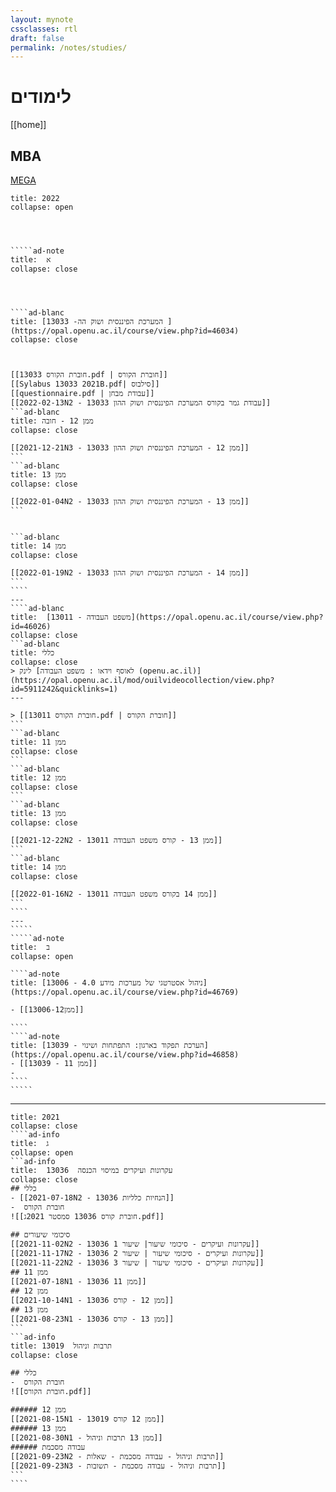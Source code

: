 ```yaml
---
layout: mynote
cssclasses: rtl
draft: false
permalink: /notes/studies/
---
```

# לימודים  
[[home]]
## MBA

[MEGA](https://mega.nz/folder/Z00mlQgb#yDss6556CwhkTZk1aVnoyA)


``````ad-note	
title: 2022	 
collapse: open




`````ad-note
title:  א
collapse: close




````ad-blanc
title: [המערכת הפיננסית ושוק הה- 13033 ](https://opal.openu.ac.il/course/view.php?id=46034)
collapse: close



[[חוברת הקורס 13033.pdf | חוברת הקורס]]
[[Sylabus 13033 2021B.pdf| סילבוס]]
[[questionnaire.pdf | עבודת מבחן]]
[[2022-02-13N2 - עבודת גמר בקורס המערכת הפיננסית ושוק ההון 13033]]
```ad-blanc
title: ממן 12 - חובה
collapse: close

[[2021-12-21N3 - ממן 12 - המערכת הפיננסית ושוק ההון 13033]]
```
```ad-blanc
title: ממן 13
collapse: close

[[2022-01-04N2 - ממן 13 - המערכת הפיננסית ושוק ההון 13033]]
```


```ad-blanc
title: ממן 14
collapse: close

[[2022-01-19N2 - ממן 14 - המערכת הפיננסית ושוק ההון 13033]]
```
````
---
````ad-blanc
title:  [משפט העבודה - 13011](https://opal.openu.ac.il/course/view.php?id=46026)
collapse: close 
```ad-blanc
title: כללי
collapse: close
> לינק [לאוסף וידאו : משפט העבודה (openu.ac.il)](https://opal.openu.ac.il/mod/ouilvideocollection/view.php?id=5911242&quicklinks=1)
---

> [[חוברת הקורס 13011.pdf | חוברת הקורס]]
```
```ad-blanc
title: ממן 11
collapse: close
```
```ad-blanc
title: ממן 12
collapse: close
```
```ad-blanc
title: ממן 13
collapse: close

[[2021-12-22N2 - ממן 13 - קורס משפט העבודה 13011]]
```
```ad-blanc
title: ממן 14
collapse: close

[[2022-01-16N2 - ממן 14 בקורס משפט העבודה 13011]]
```
````
--- 
`````
`````ad-note
title:  ב
collapse: open

````ad-note
title: [13006 - ניהול אסטרטגי של מערכות מידע 4.0](https://opal.openu.ac.il/course/view.php?id=46769)

- [[13006-ממן12]]

````
````ad-note
title: [13039 - הערכת תפקוד בארגון: התפתחות ושינוי](https://opal.openu.ac.il/course/view.php?id=46858)
- [[13039 - ממן 11]]
- 
````
`````

``````

-------------------------------------------------------

`````ad-info
title: 2021 
collapse: close
````ad-info
title:  ג
collapse: open
```ad-info
title:  עקרונות ועיקרים במיסוי הכנסה  13036
collapse: close
## כללי 
- [[2021-07-18N2 - 13036 הנחיות כלליות]]
-  חוברת הקורס
![[חוברת קורס 13036 סמסטר 2021ג.pdf]]

## סיכומי שיעורים
[[2021-11-02N2 - 13036 עקרונות ועיקרים - סיכומי שיעור| שיעור 1]]
[[2021-11-17N2 - 13036 עקרונות ועיקרים - סיכומי שיעור | שיעור 2]]
[[2021-11-22N2 - 13036 עקרונות ועיקרים - סיכומי שיעור | שיעור 3]]
## ממן 11
[[2021-07-18N1 - 13036 ממן 11]]
## ממן 12 
[[2021-10-14N1 - ממן 12 - קורס 13036]]
## ממן 13
[[2021-08-23N1 - ממן 13 - קורס 13036]]
```
```ad-info
title: תרבות וניהול  13019
collapse: close

## כללי 
-  חוברת הקורס
![[חוברת הקורס.pdf]]

###### ממן 12
[[2021-08-15N1 - ממן 12 קורס 13019]]
###### ממן 13 
[[2021-08-30N1 - ממן 13 תרבות וניהול]]
###### עבודה מסכמת
[[2021-09-23N2 - תרבות וניהול - עבודה מסכמת - שאלות]]
[[2021-09-23N3 - תרבות וניהול - עבודה מסכמת - תשובות]]
```
````
`````

